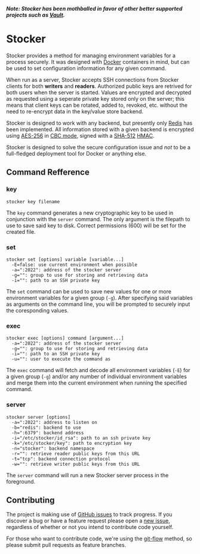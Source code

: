 ***Note: Stocker has been mothballed in favor of other better supported projects such as [Vault](https://vaultproject.io/).***

# Stocker

Stocker provides a method for managing environment variables for a process securely. It was designed with [Docker](https://www.docker.io/) containers in mind, but can be used to set configuration information for any given command.

When run as a server, Stocker accepts SSH connections from Stocker clients for both **writers** and **readers**. Authorized public keys are retrived for both users when the server is started. Values are encrypted and decrypted as requested using a seperate private key stored only on the server; this means that client keys can be rotated, added to, revoked, etc. without the need to re-encrypt data in the key/value store backend.

Stocker is designed to work with any backend, but presently only [Redis](http://redis.io/) has been implemented. All information stored with a given backend is encrypted using [AES-256](http://en.wikipedia.org/wiki/Advanced_Encryption_Standard) in [CBC mode](http://en.wikipedia.org/wiki/Block_cipher_mode_of_operation#Cipher-block_chaining_.28CBC.29), signed with a [SHA-512](http://en.wikipedia.org/wiki/SHA-2) [HMAC](http://en.wikipedia.org/wiki/Hash-based_message_authentication_code).

Stocker is designed to solve the secure configuration issue and *not* to be a full-fledged deployment tool for Docker or anything else.


## Command Refference

### key

```
stocker key filename
```

The `key` command generates a new cryptographic key to be used in conjunction with the `server` command. The only argument is the filepath to use to save said key to disk. Correct permissions (600) will be set for the created file.

### set

```
stocker set [options] variable [variable...]
  -E=false: use current environment when possible
  -a=":2022": address of the stocker server
  -g="": group to use for storing and retrieving data
  -i="": path to an SSH private key
```

The `set` command can be used to save new values for one or more environment variables for a given group (`-g`). After specifying said variables as arguments on the command line, you will be prompted to securely input the coresponding values.

### exec

```
stocker exec [options] command [argument...]
  -a=":2022": address of the stocker server
  -g="": group to use for storing and retrieving data
  -i="": path to an SSH private key
  -u="": user to execute the command as
```

The `exec` command will fetch and decode all environment variables (`-E`) for a given group (`-g`) and/or any number of individual environment variables and merge them into the current environment when running the specified command.

### server

```
stocker server [options]
  -a=":2022": address to listen on
  -b="redis": backend to use
  -h=":6379": backend address
  -i="/etc/stocker/id_rsa": path to an ssh private key
  -k="/etc/stocker/key": path to encryption key
  -n="stocker": backend namespace
  -r="": retrieve reader public keys from this URL
  -t="tcp": backend connection protocol
  -w="": retrieve writer public keys from this URL

```

The `server` command will run a new Stocker server process in the foreground.

## Contributing

The project is making use of [GitHub issues](https://github.com/blog/831-issues-2-0-the-next-generation) to track progress. If you discover a bug or have a feature request please open a [new issue](https://github.com/buth/stocker/issues/new), regardless of whether or not you intend to contribute code yourself.

For those who want to contribute code, we're using the [git-flow](http://nvie.com/posts/a-successful-git-branching-model/) method, so please submit pull requests as feature branches.
